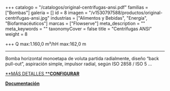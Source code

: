 +++
catalogo = "/catalogos/original-centrifugas-ansi.pdf"
familias = ["Bombas"]
galeria = []
id = 8
imagen = "/v1530797588/productos/original-centrifugas-ansi.jpg"
industrias = ["Alimentos y Bebidas", "Energía", "Biofarmacéuticos"]
marcas = ["Flowserve"]
meta_description = ""
meta_keywords = ""
taxonomyCover = false
title = "Centrifugas ANSI"
weight = 8

+++
Q max:1.160,0 m³/hH max:162,0 m

***

Bomba horizontal monoetapa de voluta partida radialmente, diseño “back pull-out”, aspiración simple, impulsor radial, según ISO 2858 / ISO 5 ...

[**MÁS DETALLES **](https://products.ksb.com/es-cl/productos/sistemas-de-bombeo-y-bombas/bombas-centr%C3%ADfugas-con-sellado-del-eje/bombas-de-carcasa-de-voluta/megacpk-31366)[**CONFIGURAR**](https://www.ksb.com/ksb-cl-es/KSB-EasySelect/)

[**Documentación**](https://products.ksb.com/es-cl/productos/sistemas-de-bombeo-y-bombas/bombas-centr%C3%ADfugas-con-sellado-del-eje/bombas-de-carcasa-de-voluta/megacpk-31366#productDocument)